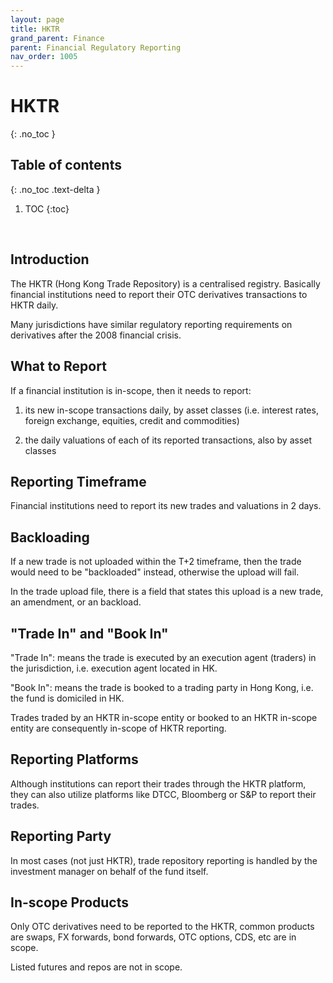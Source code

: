 ```yaml
---
layout: page
title: HKTR
grand_parent: Finance
parent: Financial Regulatory Reporting
nav_order: 1005
---
```


# HKTR
{: .no_toc }

## Table of contents
{: .no_toc .text-delta }

1. TOC
{:toc}

<br />

## Introduction

The HKTR (Hong Kong Trade Repository) is a centralised registry. Basically financial institutions need to report their OTC derivatives transactions to HKTR daily.

Many jurisdictions have similar regulatory reporting requirements on derivatives after the 2008 financial crisis.




## What to Report

If a financial institution is in-scope, then it needs to report:

1. its new in-scope transactions daily, by asset classes (i.e. interest rates, foreign exchange, equities, credit and commodities)

2. the daily valuations of each of its reported transactions, also by asset classes



## Reporting Timeframe

Financial institutions need to report its new trades and valuations in 2 days.



## Backloading

If a new trade is not uploaded within the T+2 timeframe, then the trade would need to be "backloaded" instead, otherwise the upload will fail. 

In the trade upload file, there is a field that states this upload is a new trade, an amendment, or an backload. 


## "Trade In" and "Book In"

"Trade In": means the trade is executed by an execution agent (traders) in the jurisdiction, i.e. execution agent located in HK.

"Book In": means the trade is booked to a trading party in Hong Kong, i.e. the fund is domiciled in HK.

Trades traded by an HKTR in-scope entity or booked to an HKTR in-scope entity are consequently in-scope of HKTR reporting.


## Reporting Platforms

Although institutions can report their trades through the HKTR platform, they can also utilize platforms like DTCC, Bloomberg or S&P to report their trades.


## Reporting Party

In most cases (not just HKTR), trade repository reporting is handled by the investment manager on behalf of the fund itself.


## In-scope Products

Only OTC derivatives need to be reported to the HKTR, common products are swaps, FX forwards, bond forwards, OTC options, CDS, etc are in scope.

Listed futures and repos are not in scope.